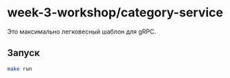 # week-3-workshop/category-service

Это максимально легковесный шаблон для gRPC.

## Запуск

```sh
make run
```
